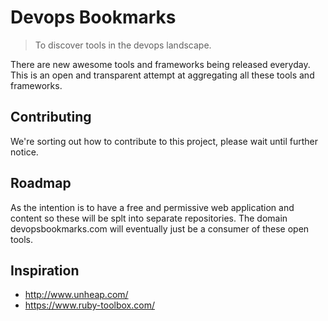 # Devops Bookmarks

> To discover tools in the devops landscape.

There are new awesome tools and frameworks being released everyday.
This is an open and transparent attempt at aggregating all these tools
and frameworks.

## Contributing

We're sorting out how to contribute to this project, please wait until
further notice.

## Roadmap

As the intention is to have a free and permissive web application and
content so these will be splt into separate repositories. The domain
devopsbookmarks.com will eventually just be a consumer of these open
tools.

## Inspiration

* http://www.unheap.com/
* https://www.ruby-toolbox.com/

